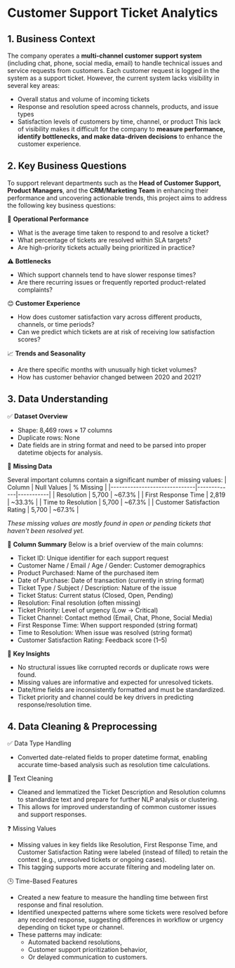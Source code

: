 # Customer Support Ticket Analytics

## 1. Business Context
The company operates a **multi-channel customer support system** (including chat, phone, social media, email) to handle technical issues and service requests from customers. Each customer request is logged in the system as a support ticket.
However, the current system lacks visibility in several key areas:
- Overall status and volume of incoming tickets
- Response and resolution speed across channels, products, and issue types
- Satisfaction levels of customers by time, channel, or product
This lack of visibility makes it difficult for the company to **measure performance, identify bottlenecks, and make data-driven decisions** to enhance the customer experience.

## 2. Key Business Questions
To support relevant departments such as the **Head of Customer Support, Product Managers**, and the **CRM/Marketing Team** in enhancing their performance and uncovering actionable trends, this project aims to address the following key business questions:

📌 **Operational Performance**
- What is the average time taken to respond to and resolve a ticket?
- What percentage of tickets are resolved within SLA targets?
- Are high-priority tickets actually being prioritized in practice?

⚠️ **Bottlenecks**
- Which support channels tend to have slower response times?
- Are there recurring issues or frequently reported product-related complaints?

😊 **Customer Experience**
- How does customer satisfaction vary across different products, channels, or time periods?
- Can we predict which tickets are at risk of receiving low satisfaction scores?

📈 **Trends and Seasonality**
- Are there specific months with unusually high ticket volumes?
- How has customer behavior changed between 2020 and 2021?

## 3. Data Understanding
✅ **Dataset Overview**
- Shape: 8,469 rows × 17 columns
- Duplicate rows: None
- Date fields are in string format and need to be parsed into proper datetime objects for analysis.

🔎 **Missing Data**

Several important columns contain a significant number of missing values:
| Column                        | Null Values | % Missing |
|------------------------------|-------------|-----------|
| Resolution                   | 5,700       | ~67.3%    |
| First Response Time          | 2,819       | ~33.3%    |
| Time to Resolution           | 5,700       | ~67.3%    |
| Customer Satisfaction Rating | 5,700       | ~67.3%    |

*These missing values are mostly found in open or pending tickets that haven't been resolved yet.*

🧾 **Column Summary**
Below is a brief overview of the main columns:
- Ticket ID: Unique identifier for each support request
- Customer Name / Email / Age / Gender: Customer demographics
- Product Purchased: Name of the purchased item
- Date of Purchase: Date of transaction (currently in string format)
- Ticket Type / Subject / Description: Nature of the issue
- Ticket Status: Current status (Closed, Open, Pending)
- Resolution: Final resolution (often missing)
- Ticket Priority: Level of urgency (Low → Critical)
- Ticket Channel: Contact method (Email, Chat, Phone, Social Media)
- First Response Time: When support responded (string format)
- Time to Resolution: When issue was resolved (string format)
- Customer Satisfaction Rating: Feedback score (1–5)

🧠 **Key Insights**
- No structural issues like corrupted records or duplicate rows were found.
- Missing values are informative and expected for unresolved tickets.
- Date/time fields are inconsistently formatted and must be standardized.
- Ticket priority and channel could be key drivers in predicting response/resolution time.

## 4. Data Cleaning & Preprocessing

✅ Data Type Handling
- Converted date-related fields to proper datetime format, enabling accurate time-based analysis such as resolution time calculations.

🧹 Text Cleaning
- Cleaned and lemmatized the Ticket Description and Resolution columns to standardize text and prepare for further NLP analysis or clustering.
- This allows for improved understanding of common customer issues and support responses.

❓ Missing Values
- Missing values in key fields like Resolution, First Response Time, and Customer Satisfaction Rating were labeled (instead of filled) to retain the context (e.g., unresolved tickets or ongoing cases).
- This tagging supports more accurate filtering and modeling later on.

🕒 Time-Based Features
- Created a new feature to measure the handling time between first response and final resolution.
- Identified unexpected patterns where some tickets were resolved before any recorded response, suggesting differences in workflow or urgency depending on ticket type or channel.
- These patterns may indicate:
  - Automated backend resolutions,
  - Customer support prioritization behavior,
  - Or delayed communication to customers.
